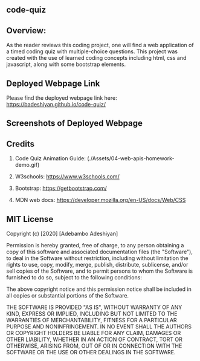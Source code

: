 ## code-quiz

## Overview:

As the reader reviews this coding project, one will find a web application of a timed coding quiz with multiple-choice questions. This project was created with the use of learned coding concepts including html, css and javascript, along with some bootstrap elements.

## Deployed Webpage Link

Please find the deployed webpage link here: https://badeshiyan.github.io/code-quiz/

## Screenshots of Deployed Webpage

## Credits

1. Code Quiz Animation Guide: (./Assets/04-web-apis-homework-demo.gif)

2. W3schools: https://www.w3schools.com/

3. Bootstrap: https://getbootstrap.com/

4. MDN web docs: https://developer.mozilla.org/en-US/docs/Web/CSS

## MIT License

Copyright (c) [2020] [Adebambo Adeshiyan]

Permission is hereby granted, free of charge, to any person obtaining a copy
of this software and associated documentation files (the "Software"), to deal
in the Software without restriction, including without limitation the rights
to use, copy, modify, merge, publish, distribute, sublicense, and/or sell
copies of the Software, and to permit persons to whom the Software is
furnished to do so, subject to the following conditions:

The above copyright notice and this permission notice shall be included in all
copies or substantial portions of the Software.

THE SOFTWARE IS PROVIDED "AS IS", WITHOUT WARRANTY OF ANY KIND, EXPRESS OR
IMPLIED, INCLUDING BUT NOT LIMITED TO THE WARRANTIES OF MERCHANTABILITY,
FITNESS FOR A PARTICULAR PURPOSE AND NONINFRINGEMENT. IN NO EVENT SHALL THE
AUTHORS OR COPYRIGHT HOLDERS BE LIABLE FOR ANY CLAIM, DAMAGES OR OTHER
LIABILITY, WHETHER IN AN ACTION OF CONTRACT, TORT OR OTHERWISE, ARISING FROM,
OUT OF OR IN CONNECTION WITH THE SOFTWARE OR THE USE OR OTHER DEALINGS IN THE
SOFTWARE.

```

```
